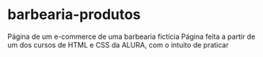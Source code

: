 # barbearia-produtos
Página de um e-commerce de uma barbearia fictícia
Página feita a partir de um dos cursos de HTML e CSS  da ALURA, com o intuito de praticar
